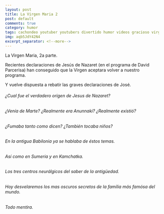 ```yaml
---
layout: post
title: La Virgen Maria 2
post: default
comments: true
category: humor
tags: cachondeo youtuber youtubers divertido humor videos gracioso virgen
img: aqb5JdY42N4
excerpt_separator: <!--more-->
---
```


La Virgen Maria, 2a parte.

Recientes declaraciones de Jesús de Nazaret (en el programa de David Parcerisa) han conseguido que la Virgen aceptara volver a nuestro programa.

Y vuelve dispuesta a rebatir las graves declaraciones de José.


<!--more-->


###### ¿Cual fue el verdadero origen de Jesus de Nazaret?
###### ¿Venía de Marte? ¿Realmente era Anunnaki? ¿Realmente existió?
###### ¿Fumaba tanto como dicen? ¿También tocaba niños?
###### En la antigua Babilonia ya se hablaba de éstos temas.
###### Así como en Sumeria y en Kamchatka.
###### Los tres centros neurálgicos del saber de la antigüedad.

###### Hoy desvelaremos los mas oscuros secretos de la família más famósa del mundo.
###### Todo mentira.